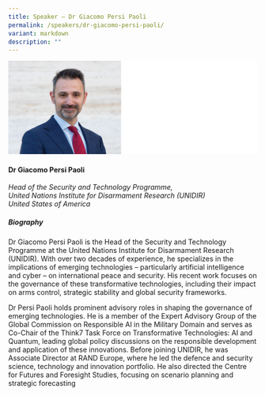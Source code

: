 ```yaml
---
title: Speaker – Dr Giacomo Persi Paoli
permalink: /speakers/dr-giacomo-persi-paoli/
variant: markdown
description: ""
---
```

![](/images/2025%20speakers/Giacomo_Persi_Paoli.png)
#### **Dr Giacomo Persi Paoli**

*Head of the Security and Technology Programme,<br>United Nations Institute for Disarmament Research (UNIDIR)<br>United States of America*

##### **Biography**
Dr Giacomo Persi Paoli is the Head of the Security and Technology Programme at the United Nations Institute for Disarmament Research (UNIDIR). With over two decades of experience, he specializes in the implications of emerging technologies – particularly artificial intelligence and cyber – on international peace and security. His recent work focuses on the governance of these transformative technologies, including their impact on arms control, strategic stability and global security frameworks.

Dr Persi Paoli holds prominent advisory roles in shaping the governance of emerging technologies. He is a member of the Expert Advisory Group of the Global Commission on Responsible AI in the Military Domain and serves as Co-Chair of the Think7 Task Force on Transformative Technologies: AI and Quantum, leading global policy discussions on the responsible development and application of these innovations.
Before joining UNIDIR, he was Associate Director at RAND Europe, where he led the defence and security science, technology and innovation portfolio. He also directed the Centre for Futures and Foresight Studies, focusing on scenario planning and strategic forecasting